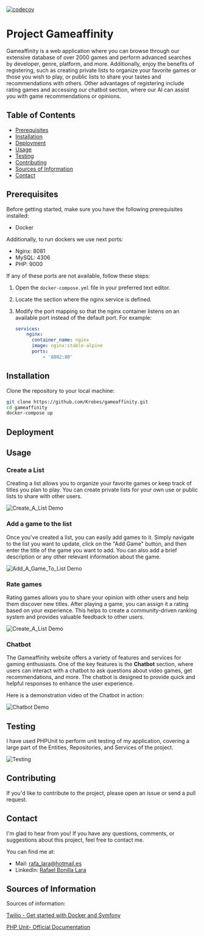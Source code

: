 [![codecov](https://codecov.io/github/Krobes/gameaffinity/graph/badge.svg?token=764M1XO82Z)](https://codecov.io/github/Krobes/gameaffinity)

# Project Gameaffinity

Gameaffinity is a web application where you can browse through our extensive
database of over 2000 games and perform advanced searches by developer,
genre, platform, and more. Additionally, enjoy the benefits of registering,
such as creating private lists to organize your favorite games or those you
wish to play, or public lists to share your tastes and recommendations with
others. Other advantages of registering include rating games and accessing our
chatbot section, where our AI can assist you with game recommendations or
opinions.

## Table of Contents

- [Prerequisites](#prerequisites)
- [Installation](#installation)
- [Deployment](#deployment)
- [Usage](#usage)
- [Testing](#testing)
- [Contributing](#contributing)
- [Sources of Information](#sources-of-information)
- [Contact](#contact)

## Prerequisites

Before getting started, make sure you have the following prerequisites installed:

- Docker

Additionally, to run dockers we use next ports:

- Nginx: 8081
- MySQL: 4306
- PHP: 9000

If any of these ports are not available, follow these steps:

1. Open the `docker-compose.yml` file in your preferred text editor.

2. Locate the section where the nginx service is defined.

3. Modify the port mapping so that the nginx container listens on an available port instead of the default port. For
   example:
   ```yaml
   services:
       nginx:
         container_name: nginx
         image: nginx:stable-alpine
         ports:
             - '8082:80'

## Installation

Clone the repository to your local machine:

```sh
git clone https://github.com/Krobes/gameaffinity.git
cd gameaffinity
docker-compose up

````

## Deployment

## Usage

### Create a List

Creating a list allows you to organize your favorite games or keep track of titles you plan to play. You can create
private lists for your own use or public lists to share with other users.

![Create_A_List Demo](./app/images/create_list.gif)

### Add a game to the list

Once you've created a list, you can easily add games to it. Simply navigate to the list you want to update, click on
the "Add Game" button, and then enter the title of the game you want to add. You can also add a brief description or any
other relevant information about the game.

![Add_A_Game_To_List Demo](./app/images/add_game.gif)

### Rate games

Rating games allows you to share your opinion with other users and help them discover new titles. After playing a game,
you can assign it a rating based on your experience. This helps to create a community-driven ranking system and provides
valuable feedback to other users.

![Create_A_List Demo](./app/images/rating.gif)

### Chatbot

The Gameaffinity website offers a variety of features and services for gaming enthusiasts. One of the key features is
the **Chatbot** section, where users can interact with a chatbot to ask questions about video games, get
recommendations, and more. The chatbot is designed to provide quick and helpful responses to enhance the user
experience.

Here is a demonstration video of the Chatbot in action:

![Chatbot Demo](./app/images/chatbot.gif)

## Testing

I have used PHPUnit to perform unit testing of my application, covering a large part of the
Entities, Repositories, and Services of the project.

![Testing](./app/images/coverage.png)

## Contributing

If you'd like to contribute to the project, please open an issue or send a pull request.

## Contact

I'm glad to hear from you! If you have any questions, comments, or suggestions about this project, feel free to contact
me.

You can find me at:

- Mail: [rafa_lara@hotmail.es](mailto:tu_correo_electrónico@example.com)
- LinkedIn: [Rafael Bonilla Lara](https://www.linkedin.com/in/rafael-bonilla-lara-4521a32aa/)

## Sources of Information

Sources of information:

[Twilio - Get started with Docker and Symfony](https://www.twilio.com/en-us/blog/get-started-docker-symfony)

[PHP Unit- Official Documentation](https://docs.phpunit.de/en/9.6/fixtures.html)



